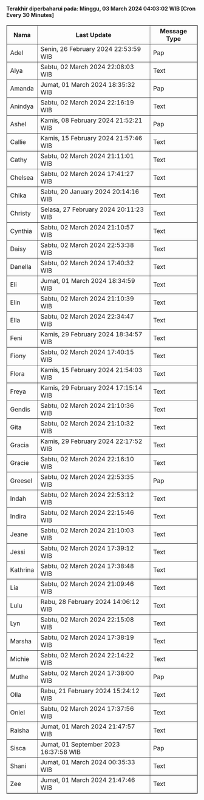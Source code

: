 #### Terakhir diperbaharui pada: Minggu, 03 March 2024 04:03:02 WIB [Cron Every 30 Minutes]

<table border='1'><tr><th>Nama</th><th>Last Update</th><th>Message Type</th></tr><tr><td>Adel</td><td>Senin, 26 February 2024 22:53:59 WIB</td><td>Pap</td></tr><tr><td>Alya</td><td>Sabtu, 02 March 2024 22:08:03 WIB</td><td>Text</td></tr><tr><td>Amanda</td><td>Jumat, 01 March 2024 18:35:32 WIB</td><td>Pap</td></tr><tr><td>Anindya</td><td>Sabtu, 02 March 2024 22:16:19 WIB</td><td>Text</td></tr><tr><td>Ashel</td><td>Kamis, 08 February 2024 21:52:21 WIB</td><td>Pap</td></tr><tr><td>Callie</td><td>Kamis, 15 February 2024 21:57:46 WIB</td><td>Text</td></tr><tr><td>Cathy</td><td>Sabtu, 02 March 2024 21:11:01 WIB</td><td>Text</td></tr><tr><td>Chelsea</td><td>Sabtu, 02 March 2024 17:41:27 WIB</td><td>Text</td></tr><tr><td>Chika</td><td>Sabtu, 20 January 2024 20:14:16 WIB</td><td>Text</td></tr><tr><td>Christy</td><td>Selasa, 27 February 2024 20:11:23 WIB</td><td>Text</td></tr><tr><td>Cynthia</td><td>Sabtu, 02 March 2024 21:10:57 WIB</td><td>Text</td></tr><tr><td>Daisy</td><td>Sabtu, 02 March 2024 22:53:38 WIB</td><td>Text</td></tr><tr><td>Danella</td><td>Sabtu, 02 March 2024 17:40:32 WIB</td><td>Text</td></tr><tr><td>Eli</td><td>Jumat, 01 March 2024 18:34:59 WIB</td><td>Text</td></tr><tr><td>Elin</td><td>Sabtu, 02 March 2024 21:10:39 WIB</td><td>Text</td></tr><tr><td>Ella</td><td>Sabtu, 02 March 2024 22:34:47 WIB</td><td>Text</td></tr><tr><td>Feni</td><td>Kamis, 29 February 2024 18:34:57 WIB</td><td>Text</td></tr><tr><td>Fiony</td><td>Sabtu, 02 March 2024 17:40:15 WIB</td><td>Text</td></tr><tr><td>Flora</td><td>Kamis, 15 February 2024 21:54:03 WIB</td><td>Text</td></tr><tr><td>Freya</td><td>Kamis, 29 February 2024 17:15:14 WIB</td><td>Text</td></tr><tr><td>Gendis</td><td>Sabtu, 02 March 2024 21:10:36 WIB</td><td>Text</td></tr><tr><td>Gita</td><td>Sabtu, 02 March 2024 21:10:32 WIB</td><td>Text</td></tr><tr><td>Gracia</td><td>Kamis, 29 February 2024 22:17:52 WIB</td><td>Text</td></tr><tr><td>Gracie</td><td>Sabtu, 02 March 2024 22:16:10 WIB</td><td>Text</td></tr><tr><td>Greesel</td><td>Sabtu, 02 March 2024 22:53:35 WIB</td><td>Pap</td></tr><tr><td>Indah</td><td>Sabtu, 02 March 2024 22:53:12 WIB</td><td>Text</td></tr><tr><td>Indira</td><td>Sabtu, 02 March 2024 22:15:46 WIB</td><td>Text</td></tr><tr><td>Jeane</td><td>Sabtu, 02 March 2024 21:10:03 WIB</td><td>Text</td></tr><tr><td>Jessi</td><td>Sabtu, 02 March 2024 17:39:12 WIB</td><td>Text</td></tr><tr><td>Kathrina</td><td>Sabtu, 02 March 2024 17:38:48 WIB</td><td>Text</td></tr><tr><td>Lia</td><td>Sabtu, 02 March 2024 21:09:46 WIB</td><td>Text</td></tr><tr><td>Lulu</td><td>Rabu, 28 February 2024 14:06:12 WIB</td><td>Text</td></tr><tr><td>Lyn</td><td>Sabtu, 02 March 2024 22:15:08 WIB</td><td>Text</td></tr><tr><td>Marsha</td><td>Sabtu, 02 March 2024 17:38:19 WIB</td><td>Text</td></tr><tr><td>Michie</td><td>Sabtu, 02 March 2024 22:14:22 WIB</td><td>Text</td></tr><tr><td>Muthe</td><td>Sabtu, 02 March 2024 17:38:00 WIB</td><td>Pap</td></tr><tr><td>Olla</td><td>Rabu, 21 February 2024 15:24:12 WIB</td><td>Text</td></tr><tr><td>Oniel</td><td>Sabtu, 02 March 2024 17:37:56 WIB</td><td>Text</td></tr><tr><td>Raisha</td><td>Jumat, 01 March 2024 21:47:57 WIB</td><td>Text</td></tr><tr><td>Sisca</td><td>Jumat, 01 September 2023 16:37:58 WIB</td><td>Pap</td></tr><tr><td>Shani</td><td>Jumat, 01 March 2024 00:35:33 WIB</td><td>Text</td></tr><tr><td>Zee</td><td>Jumat, 01 March 2024 21:47:46 WIB</td><td>Text</td></tr></table>